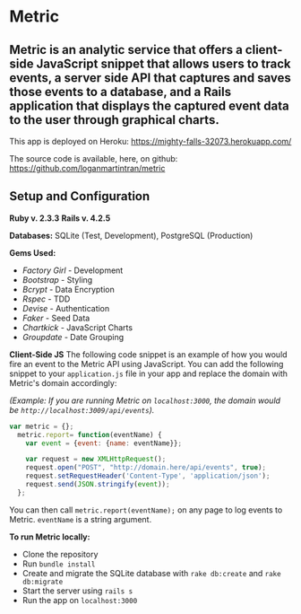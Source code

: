 # Metric

## Metric is an analytic service that offers a client-side JavaScript snippet that allows users to track events, a server side API that captures and saves those events to a database, and a Rails application that displays the captured event data to the user through graphical charts.

This app is deployed on Heroku: https://mighty-falls-32073.herokuapp.com/

The source code is available, here, on github: https://github.com/loganmartintran/metric

## Setup and Configuration
**Ruby v. 2.3.3**
**Rails v. 4.2.5**

**Databases:** SQLite (Test, Development), PostgreSQL (Production)

**Gems Used:**

- *Factory Girl* - Development
- *Bootstrap* - Styling
- *Bcrypt* - Data Encryption
- *Rspec* - TDD
- *Devise* - Authentication
- *Faker* - Seed Data
- *Chartkick* - JavaScript Charts
- *Groupdate* - Date Grouping


**Client-Side JS**
The following code snippet is an example of how you would fire an event to the Metric API using JavaScript. You can add the following snippet to your `application.js` file in your app and replace the domain with Metric's domain accordingly:

_(Example: If you are running Metric on `localhost:3000`, the domain would be `http://localhost:3009/api/events`)._

```javascript
var metric = {};
  metric.report= function(eventName) {
    var event = {event: {name: eventName}};

    var request = new XMLHttpRequest();
    request.open("POST", "http://domain.here/api/events", true);
    request.setRequestHeader('Content-Type', 'application/json');
    request.send(JSON.stringify(event));
  };
```
You can then call `metric.report(eventName);` on any page to log events to Metric. `eventName` is a string argument.

**To run Metric locally:**
- Clone the repository
- Run `bundle install`
- Create and migrate the SQLite database with `rake db:create` and `rake db:migrate`
- Start the server using `rails s`
- Run the app on `localhost:3000`
